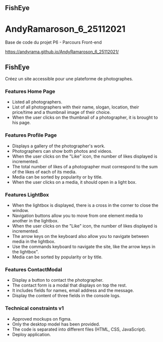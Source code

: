 ## FishEye

# AndyRamaroson_6_25112021
Base de code du projet P6 - Parcours Front-end

https://andyrama.github.io/AndyRamaroson_6_25112021/

<h2> FishEye </h2>
Créez un site accessible pour une plateforme de photographes.

<h3>Features Home Page</h3>
<ul>
  <li>Listed all photographers.</li>
  <li>List of all photographers with their name, slogan, location, their price/time and a thumbnail image of their choice.</li>
  <li>When the user clicks on the thumbnail of a photographer, it is brought to his page.</li>
</ul>

<h3>Features Profile Page</h3>
<ul>
  <li>Displays a gallery of the photographer's work.</li>
  <li>Photographers can show both photos and videos.</li>
  <li>When the user clicks on the "Like" icon, the number of likes displayed is incremented.</li>
  <li>The total number of likes of a photographer must correspond to the sum of the likes of each of its media.</li>
  <li>Media can be sorted by popularity or by title.</li>
  <li>When the user clicks on a media, it should open in a light box.</li>
</ul>

<h3>Features LightBox</h3>
<ul>
  <li>When the lightbox is displayed, there is a cross in the corner to close the window.</li>
  <li>Navigation buttons allow you to move from one element media to another in the lightbox.</li>
  <li>When the user clicks on the "Like" icon, the number of likes displayed is incremented.</li>
  <li>The arrow keys on the keyboard also allow you to navigate between media in the lightbox.</li>
  <li>Use the commands keyboard to navigate the site, like the arrow keys in the lightbox".</li>
  <li>Media can be sorted by popularity or by title.</li>
</ul>

<h3>Features ContactModal</h3>
<ul>
  <li>Display a button to contact the photographer.</li>
  <li>The contact form is a modal that displays on top the rest.</li>
  <li>It includes fields for names, email address and the message.</li>
  <li>Display the content of three fields in the console logs.</li>
</ul>

<h3>Technical constraints v1</h3>
<ul>
  <li>Approved mockups on figma.</li>
  <li>Only the desktop model has been provided.</li>
  <li>The code is separated into different files (HTML, CSS, JavaScript).</li>
  <li>Deploy application.</li>
</ul>
